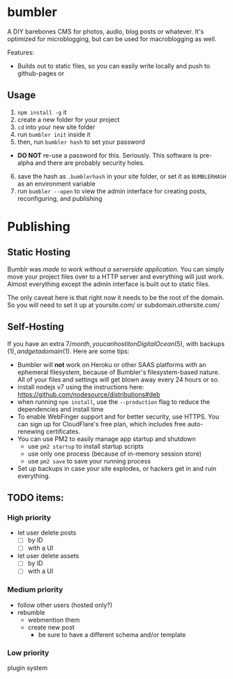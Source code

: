 # bumbler

A DIY barebones CMS for photos, audio, blog posts or whatever.  It's optimized for microblogging, but can be used for macroblogging as well.

Features:

* Builds out to static files, so you can easily write locally and push to github-pages or


## Usage

1. `npm install -g` it
2. create a new folder for your project
3. `cd` into your new site folder
4. run `bumbler init` inside it
5. then, run `bumbler hash` to set your password
  - **DO NOT** re-use a password for this.  Seriously.  This software is pre-alpha and there are probably security holes.
6. save the hash as `.bumblerhash` in your site folder, or set it as `BUMBLERHASH` as an environment variable
7. run `bumbler --open` to view the admin interface for creating posts, reconfiguring, and publishing

# Publishing

## Static Hosting

Bumblr was *made to work without a serverside application*.  You can simply move your project files over to a HTTP server and everything will just work.  Almost everything except the admin interface is built out to static files.  

The only caveat here is that right now it needs to be the root of the domain.  So you will need to set it up at yoursite.com/ or subdomain.othersite.com/

## Self-Hosting

If you have an extra $7/month, you can host it on DigitalOcean ($5), with backups ($1), and get a domain ($1).  Here are some tips:

* Bumbler will **not** work on Heroku or other SAAS platforms with an ephemeral filesystem, because of Bumbler's filesystem-based nature.  All of your files and settings will get blown away every 24 hours or so.
* install nodejs v7 using the instructions here:  https://github.com/nodesource/distributions#deb
* when running `npm install`, use the `--production` flag to reduce the dependencies and install time
* To enable WebFinger support and for better security, use HTTPS.  You can sign up for CloudFlare's free plan, which includes free auto-renewing certificates.
* You can use PM2 to easily manage app startup and shutdown
  - use `pm2 startup` to install startup scripts
  - use only one process (because of in-memory session store)
  - use `pm2 save` to save your running process
* Set up backups in case your site explodes, or hackers get in and ruin everything.


## TODO items:

### High priority

* let user delete posts
  - [ ] by ID
  - [ ] with a UI
* let user delete assets
  - [ ] by ID
  - [ ] with a UI
  
### Medium priority

* follow other users (hosted only?)
* rebumble
  - webmention them
  - create new post 
    + be sure to have a different schema and/or template

### Low priority

plugin system
